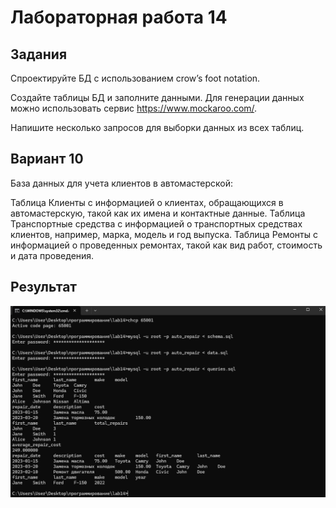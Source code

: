 # Лабораторная работа 14
## Задания 
Спроектируйте БД с использованием crow’s foot notation.

Создайте таблицы БД и заполните данными. Для генерации данных можно использовать сервис https://www.mockaroo.com/.

Напишите несколько запросов для выборки данных из всех таблиц.
## Вариант 10
База данных для учета клиентов в автомастерской:

Таблица Клиенты с информацией о клиентах, обращающихся в автомастерскую, такой как их имена и контактные данные. 
Таблица Транспортные средства с информацией о транспортных средствах клиентов, например, марка, модель и год выпуска. 
Таблица Ремонты с информацией о проведенных ремонтах, такой как вид работ, стоимость и дата проведения. 
## Результат
![screenshots](L14.png)
